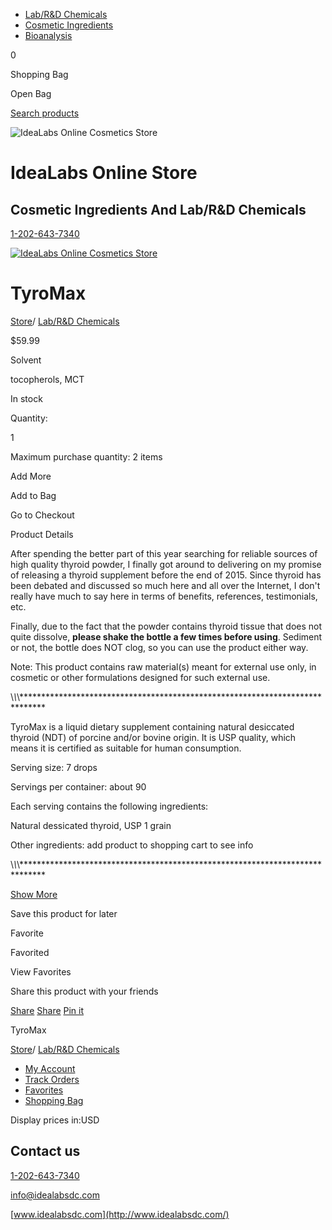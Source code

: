 - [Lab/R&D Chemicals](https://idealabs.ecwid.com/Lab-R&D-Chemicals-c20672606)
- [Cosmetic Ingredients](https://idealabs.ecwid.com/Cosmetic-Ingredients-c20672605)
- [Bioanalysis](https://idealabs.ecwid.com/Bioanalysis-c127040361)

0

Shopping Bag

Open Bag

[Search products](https://idealabs.ecwid.com/search)

![IdeaLabs Online Cosmetics Store](https://d2j6dbq0eux0bg.cloudfront.net/images/10031255/651481695.jpg)

# IdeaLabs Online Store

## Cosmetic Ingredients And Lab/R&D Chemicals

[1-202-643-7340](tel:12026437340)

[![IdeaLabs Online Cosmetics Store](https://d2j6dbq0eux0bg.cloudfront.net/images/10031255/651481695.jpg)](https://idealabs.ecwid.com/)

# TyroMax

[Store](https://idealabs.ecwid.com/)/ [Lab/R&D Chemicals](https://idealabs.ecwid.com/Lab-R&D-Chemicals-c20672606)

$59.99

Solvent

tocopherols, MCT

In stock

Quantity:

1

Maximum purchase quantity: 2 items

Add More

Add to Bag

Go to Checkout

Product Details

After spending the better part of this year searching for reliable sources of high quality thyroid powder, I finally got around to delivering on my promise of releasing a thyroid supplement before the end of 2015. Since thyroid has been debated and discussed so much here and all over the Internet, I don't really have much to say here in terms of benefits, references, testimonials, etc.

Finally, due to the fact that the powder contains thyroid tissue that does not quite dissolve, **please shake the bottle a few times before using**. Sediment or not, the bottle does NOT clog, so you can use the product either way.

Note: This product contains raw material(s) meant for external use only, in cosmetic or other formulations designed for such external use.

\\*\\*\\*\*\*\*\*\*\*\*\*\*\*\*\*\*\*\*\*\*\*\*\*\*\*\*\*\*\*\*\*\*\*\*\*\*\*\*\*\*\*\*\*\*\*\*\*\*\*\*\*\*\*\*\*\*\*\*\*\*\*\*\*\*\*\*\*\*\*\*\*\*\*\*\*\*\*\*\*

TyroMax is a liquid dietary supplement containing natural desiccated thyroid (NDT) of porcine and/or bovine origin. It is USP quality, which means it is certified as suitable for human consumption.

Serving size: 7 drops

Servings per container: about 90

Each serving contains the following ingredients:

Natural dessicated thyroid, USP 1 grain

Other ingredients: add product to shopping cart to see info

\\*\\*\\*\*\*\*\*\*\*\*\*\*\*\*\*\*\*\*\*\*\*\*\*\*\*\*\*\*\*\*\*\*\*\*\*\*\*\*\*\*\*\*\*\*\*\*\*\*\*\*\*\*\*\*\*\*\*\*\*\*\*\*\*\*\*\*\*\*\*\*\*\*\*\*\*\*\*\*\*

[Show More](javascript:;)

Save this product for later

Favorite

Favorited

View Favorites

Share this product with your friends

[Share](https://facebook.com/sharer/sharer.php?u=https%3A%2F%2Fidealabs.ecwid.com%2FTyroMax-p70230383) [Share](https://twitter.com/intent/tweet/?text=TyroMax&url=https%3A%2F%2Fidealabs.ecwid.com%2FTyroMax-p70230383) [Pin it](https://pinterest.com/pin/create/button/?url=https%3A%2F%2Fidealabs.ecwid.com%2FTyroMax-p70230383&description=TyroMax)

TyroMax

[Store](https://idealabs.ecwid.com/)/ [Lab/R&D Chemicals](https://idealabs.ecwid.com/Lab-R&D-Chemicals-c20672606)

- [My Account](https://idealabs.ecwid.com/account)
- [Track Orders](https://idealabs.ecwid.com/account)
- [Favorites](https://idealabs.ecwid.com/account/favorites)
- [Shopping Bag](https://idealabs.ecwid.com/cart)

Display prices in:USD

## Contact us

[1-202-643-7340](tel:12026437340)

[info@idealabsdc.com](mailto:info@idealabsdc.com)

[www.idealabsdc.com](http://www.idealabsdc.com/)